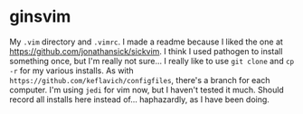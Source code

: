 ginsvim
=======

My `.vim` directory and `.vimrc`.  I made a readme because I liked the one at https://github.com/jonathansick/sickvim.  I think I used pathogen to install something once, but I'm really not sure... I really like to use `git clone` and `cp -r` for my various installs.  As with `https://github.com/keflavich/configfiles`, there's a branch for each computer.  I'm using `jedi` for vim now, but I haven't tested it much.  Should record all installs here instead of... haphazardly, as I have been doing.
